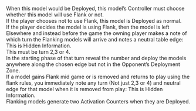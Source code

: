 When this model would be Deployed, this model’s Controller must choose whether this model will use Flank or not.  
If the player chooses not to use Flank, this model is Deployed as normal.  
If the player decides the model is using Flank, then the model is left Elsewhere and instead before the game the owning player makes a note of which turn the Flanking models will arrive and notes a neutral table edge: This is Hidden Information.  
This must be turn 2,3 or 4.  
In the starting phase of that turn reveal the number and deploy the models anywhere along the chosen edge but not in the Opponent’s Deployment Zone.  
If a model gains Flank mid game or is removed and returns to play using the flank rules, you immediately note any turn (Not just 2,3 or 4) and neutral edge for that model when it is removed from play: This is Hidden Information.  
Flanking models generate two Activation Counters when they are Deployed.